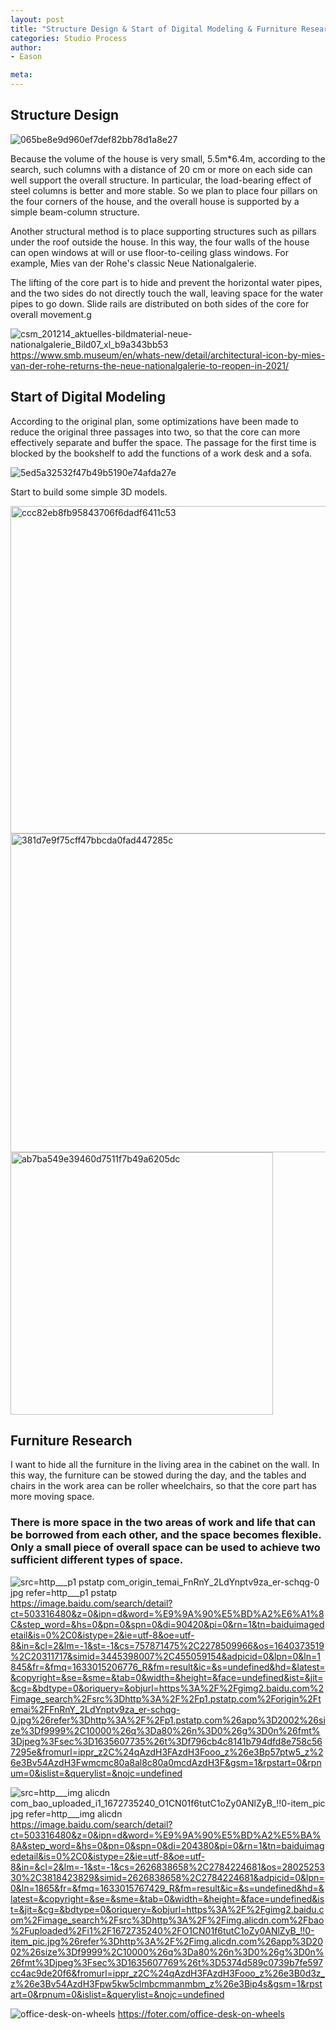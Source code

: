 ```yaml
---
layout: post
title: "Structure Design & Start of Digital Modeling & Furniture Research"
categories: Studio Process
author:
- Eason

meta:
---
```


## Structure Design

![065be8e9d960ef7def82bb78d1a8e27](https://user-images.githubusercontent.com/90549907/135479100-29daabe8-0a99-404b-8cec-2fea51a9d8ab.jpg)

Because the volume of the house is very small, 5.5m*6.4m, according to the search, such columns with a distance of 20 cm or more on each side can well support the overall structure. In particular, the load-bearing effect of steel columns is better and more stable. So we plan to place four pillars on the four corners of the house, and the overall house is supported by a simple beam-column structure.

Another structural method is to place supporting structures such as pillars under the roof outside the house. In this way, the four walls of the house can open windows at will or use floor-to-ceiling glass windows. For example, Mies van der Rohe's classic Neue Nationalgalerie.

The lifting of the core part is to hide and prevent the horizontal water pipes, and the two sides do not directly touch the wall, leaving space for the water pipes to go down. Slide rails are distributed on both sides of the core for overall movement.g

![csm_201214_aktuelles-bildmaterial-neue-nationalgalerie_Bild07_xl_b9a343bb53](https://user-images.githubusercontent.com/90549907/135480835-2b7de691-4330-4490-9d4d-c1e895b3dd5e.jpg)
https://www.smb.museum/en/whats-new/detail/architectural-icon-by-mies-van-der-rohe-returns-the-neue-nationalgalerie-to-reopen-in-2021/

## Start of Digital Modeling

According to the original plan, some optimizations have been made to reduce the original three passages into two, so that the core can more effectively separate and buffer the space. The passage for the first time is blocked by the bookshelf to add the functions of a work desk and a sofa.

![5ed5a32532f47b49b5190e74afda27e](https://user-images.githubusercontent.com/90549907/135482421-b1247257-3c03-4e66-9434-5286384716d8.jpg)

Start to build some simple 3D models.

<img width="524" alt="ccc82eb8fb95843706f6dadf6411c53" src="https://user-images.githubusercontent.com/90549907/135482700-cc19cae4-7b38-40ed-b509-77f813d6dd9a.png">
<img width="510" alt="381d7e9f75cff47bbcda0fad447285c" src="https://user-images.githubusercontent.com/90549907/135482714-736e2ba1-0676-40c7-9f4a-88165e62e010.png">
<img width="420" alt="ab7ba549e39460d7511f7b49a6205dc" src="https://user-images.githubusercontent.com/90549907/135482719-4809890a-6273-4cb3-9cd4-2911258939ac.png">

## Furniture Research

I want to hide all the furniture in the living area in the cabinet on the wall. In this way, the furniture can be stowed during the day, and the tables and chairs in the work area can be roller wheelchairs, so that the core part has more moving space.
### There is more space in the two areas of work and life that can be borrowed from each other, and the space becomes flexible. Only a small piece of overall space can be used to achieve two sufficient different types of space.

![src=http___p1 pstatp com_origin_temai_FnRnY_2LdYnptv9za_er-schqg-0 jpg refer=http___p1 pstatp](https://user-images.githubusercontent.com/90549907/135485269-83a72f1d-9aff-47e5-beb4-1680f1f68662.jpg)
https://image.baidu.com/search/detail?ct=503316480&z=0&ipn=d&word=%E9%9A%90%E5%BD%A2%E6%A1%8C&step_word=&hs=0&pn=0&spn=0&di=90420&pi=0&rn=1&tn=baiduimagedetail&is=0%2C0&istype=2&ie=utf-8&oe=utf-8&in=&cl=2&lm=-1&st=-1&cs=757871475%2C2278509966&os=1640373519%2C20311717&simid=3445398007%2C455059154&adpicid=0&lpn=0&ln=1845&fr=&fmq=1633015206776_R&fm=result&ic=&s=undefined&hd=&latest=&copyright=&se=&sme=&tab=0&width=&height=&face=undefined&ist=&jit=&cg=&bdtype=0&oriquery=&objurl=https%3A%2F%2Fgimg2.baidu.com%2Fimage_search%2Fsrc%3Dhttp%3A%2F%2Fp1.pstatp.com%2Forigin%2Ftemai%2FFnRnY_2LdYnptv9za_er-schqg-0.jpg%26refer%3Dhttp%3A%2F%2Fp1.pstatp.com%26app%3D2002%26size%3Df9999%2C10000%26q%3Da80%26n%3D0%26g%3D0n%26fmt%3Djpeg%3Fsec%3D1635607735%26t%3Df796cb4c8141b794dfd8e758c567295e&fromurl=ippr_z2C%24qAzdH3FAzdH3Fooo_z%26e3Bp57ptw5_z%26e3Bv54AzdH3Fwmcmc80a8al8c80a0mcdAzdH3F&gsm=1&rpstart=0&rpnum=0&islist=&querylist=&nojc=undefined

![src=http___img alicdn com_bao_uploaded_i1_1672735240_O1CN01f6tutC1oZy0ANlZyB_!!0-item_pic jpg refer=http___img alicdn](https://user-images.githubusercontent.com/90549907/135485358-31331ded-bbd3-45d3-97e4-750c58dea718.jpg)
https://image.baidu.com/search/detail?ct=503316480&z=0&ipn=d&word=%E9%9A%90%E5%BD%A2%E5%BA%8A&step_word=&hs=0&pn=0&spn=0&di=204380&pi=0&rn=1&tn=baiduimagedetail&is=0%2C0&istype=2&ie=utf-8&oe=utf-8&in=&cl=2&lm=-1&st=-1&cs=2626838658%2C2784224681&os=2802525330%2C3818423829&simid=2626838658%2C2784224681&adpicid=0&lpn=0&ln=1865&fr=&fmq=1633015767429_R&fm=result&ic=&s=undefined&hd=&latest=&copyright=&se=&sme=&tab=0&width=&height=&face=undefined&ist=&jit=&cg=&bdtype=0&oriquery=&objurl=https%3A%2F%2Fgimg2.baidu.com%2Fimage_search%2Fsrc%3Dhttp%3A%2F%2Fimg.alicdn.com%2Fbao%2Fuploaded%2Fi1%2F1672735240%2FO1CN01f6tutC1oZy0ANlZyB_!!0-item_pic.jpg%26refer%3Dhttp%3A%2F%2Fimg.alicdn.com%26app%3D2002%26size%3Df9999%2C10000%26q%3Da80%26n%3D0%26g%3D0n%26fmt%3Djpeg%3Fsec%3D1635607769%26t%3D5374d589c0739b7fe597cc4ac9de20f6&fromurl=ippr_z2C%24qAzdH3FAzdH3Fooo_z%26e3B0d3z_z%26e3Bv54AzdH3Fpw5kw5clmbcmmanmbm_z%26e3Bip4s&gsm=1&rpstart=0&rpnum=0&islist=&querylist=&nojc=undefined

![office-desk-on-wheels](https://user-images.githubusercontent.com/90549907/135485706-68372319-0d91-4d8c-a5d3-2ecc00494734.jpg)
https://foter.com/office-desk-on-wheels

